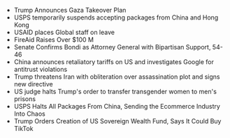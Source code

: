 * Trump Announces Gaza Takeover Plan
* USPS temporarily suspends accepting packages from China and Hong Kong
* USAID places Global staff on leave
* FireAid Raises Over $100 M
* Senate Confirms Bondi as Attorney General with Bipartisan Support, 54-46
* China announces retaliatory tariffs on US and investigates Google for antitrust violations
* Trump threatens Iran with obliteration over assassination plot and signs new directive
* US judge halts Trump's order to transfer transgender women to men's prisons 
* USPS Halts All Packages From China, Sending the Ecommerce Industry Into Chaos 
* Trump Orders Creation of US Sovereign Wealth Fund, Says It Could Buy TikTok

